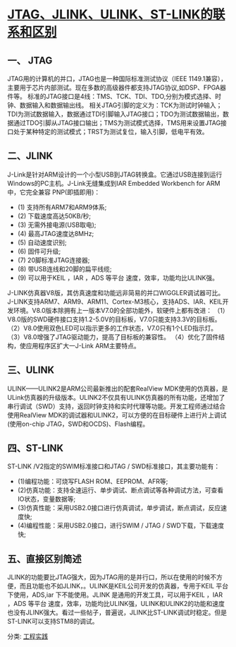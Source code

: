 # [JTAG、JLINK、ULINK、ST-LINK的联系和区别](https://www.cnblogs.com/neverguveip/p/9457262.html)

## 一、 JTAG
JTAG用的计算机的并口，JTAG也是一种国际标准测试协议（IEEE 1149.1兼容），主要用于芯片内部测试。现在多数的高级器件都支持JTAG协议,如DSP、FPGA器件等。
标准的JTAG接口是4线：TMS、TCK、TDI、TDO,分别为模式选择、时钟、数据输入和数据输出线。
相关JTAG引脚的定义为：TCK为测试时钟输入；TDI为测试数据输入，数据通过TDI引脚输入JTAG接口；TDO为测试数据输出，数据通过TDO引脚从JTAG接口输出；TMS为测试模式选择，TMS用来设置JTAG接口处于某种特定的测试模式；TRST为测试复位，输入引脚，低电平有效。

## 二、JLINK
J-Link是针对ARM设计的一个小型USB到JTAG转换盒。它通过USB连接到运行Windows的PC主机。J-Link无缝集成到IAR Embedded Workbench for ARM中，它完全兼容 PNP(即插即用)：
- (1) 支持所有ARM7和ARM9体系;
- (2) 下载速度高达50KB/秒;
- (3) 无需外接电源(USB取电);
- (4) 最高JTAG速度达8MHz;
- (5) 自动速度识别;
- (6) 固件可升级;
- (7) 20脚标准JTAG连接器;
- (8) 带USB连线和20脚的扁平线缆;
- (9) 可以用于KEIL ，IAR ，ADS 等平台 速度，效率，功能均比ULINK强。

 J-LINK仿真器V8版，其仿真速度和功能远非简易的并口WIGGLER调试器可比。J-LINK支持ARM7、ARM9、ARM11、Cortex-M3核心，支持ADS、IAR、KEIL开发环境。V8.0版本除拥有上一版本V7.0的全部功能外，软硬件上都有改进：
（1）V8.0版的SWD硬件接口支持1.2-5.0V的目标板，V7.0只能支持3.3V的目标板。
（2）V8.0使用双色LED可以指示更多的工作状态，V7.0只有1个LED指示灯。
（3）V8.0增强了JTAG驱动能力，提高了目标板的兼容性。
（4）优化了固件结构，使应用程序区扩大一J-Link ARM主要特点。

## 三、ULINK
ULINK——ULINK2是ARM公司最新推出的配套RealView MDK使用的仿真器，是ULink仿真器的升级版本。ULINK2不仅具有ULINK仿真器的所有功能，还增加了串行调试（SWD）支持，返回时钟支持和实时代理等功能。开发工程师通过结合使用RealView MDK的调试器和ULINK2，可以方便的在目标硬件上进行片上调试(使用on-chip JTAG，SWD和OCDS)、Flash编程。

## 四、ST-LINK
ST-LINK /V2指定的SWIM标准接口和JTAG / SWD标准接口，其主要功能有：
- (1)编程功能：可烧写FLASH ROM、EEPROM、AFR等;
- (2)仿真功能：支持全速运行、单步调试、断点调试等各种调试方法，可查看IO状态，变量数据等;
- (3)仿真性能：采用USB2.0接口进行仿真调试，单步调试，断点调试，反应速度快;
- (4)编程性能：采用USB2.0接口，进行SWIM / JTAG / SWD下载，下载速度快;

## 五、直接区别简述
JLINK的功能要比JTAG强大，因为JTAG用的是并行口，所以在使用的时候不方便，而且功能也不如JLINK，。ULINK是KEIL公司开发的仿真器，专用于KEIL 平台下使用，ADS,iar 下不能使用。JLINK 是通用的开发工具，可以用于KEIL ，IAR ，ADS 等平台 速度，效率，功能均比ULINK强，ULINK和ULINK2的功能和速度也没有JLINK强大。看过一些帖子，普遍说，JLINK比ST-LINK调试时稳定。但是ST-LINK可以支持STM8的调试。



分类: [工程实践](https://www.cnblogs.com/neverguveip/category/1275409.html)
